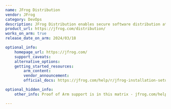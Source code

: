 ```yaml
---
name: JFrog Distribution
vendor: JFrog
category: DevOps
description: JFrog Distribution enables secure software distribution at scale, across devices, development sites, download centers, and more. 
product_url: https://jfrog.com/distribution/
works_on_arm: true
release_date_on_arm: 2024/03/18

optional_info:
    homepage_url: https://jfrog.com/
    support_caveats:
    alternative_options:
    getting_started_resources:
        arm_content: 
        vendor_announcement: 
        official_docs: https://jfrog.com/help/r/jfrog-installation-setup-documentation/requirements-matrix

optional_hidden_info:
    other_info: Proof of Arm support is in this matrix - jfrog.com/help/r/jfrog-installation-setup-documentation/requirements-matrix. Support in this version here - https://jfrog.com/help/r/jfrog-release-information/distribution-2.23.0

---
```

